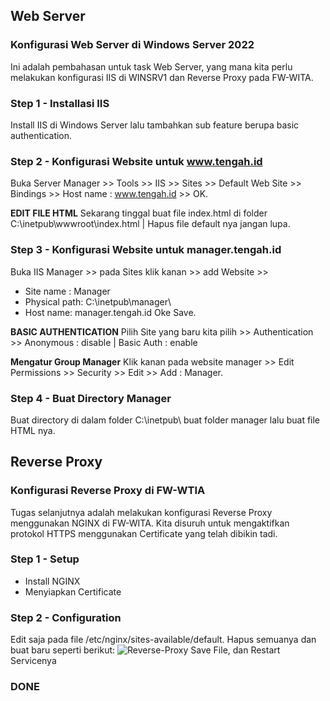## Web Server
### Konfigurasi Web Server di Windows Server 2022
Ini adalah pembahasan untuk task Web Server, yang mana kita perlu melakukan konfigurasi IIS di WINSRV1 dan Reverse Proxy pada FW-WITA.
### Step 1 - Installasi IIS
Install IIS di Windows Server lalu tambahkan sub feature berupa basic authentication.
### Step 2 - Konfigurasi Website untuk www.tengah.id

Buka Server Manager >> Tools >> IIS >> Sites >> Default Web Site >> Bindings >> Host name : www.tengah.id >> OK.

**EDIT FILE HTML**
Sekarang tinggal buat file index.html di folder C:\inetpub\wwwroot\index.html | Hapus file default nya jangan lupa.

### Step 3 - Konfigurasi Website untuk manager.tengah.id
Buka IIS Manager >> pada Sites klik kanan >> add Website >> 
- Site name : Manager
- Physical path: C:\inetpub\manager\
- Host name: manager.tengah.id
Oke Save.

**BASIC AUTHENTICATION**
Pilih Site yang baru kita pilih >> Authentication >> Anonymous : disable | Basic Auth : enable

**Mengatur Group Manager**
Klik kanan pada website manager >> Edit Permissions >> Security >> Edit >> Add : Manager.

### Step 4 - Buat Directory Manager
Buat directory di dalam folder C:\inetpub\ buat folder manager lalu buat file HTML nya.

## Reverse Proxy
### Konfigurasi Reverse Proxy di FW-WTIA
Tugas selanjutnya adalah melakukan konfigurasi Reverse Proxy menggunakan NGINX di FW-WITA. Kita disuruh untuk mengaktifkan protokol HTTPS menggunakan Certificate yang telah dibikin tadi.
### Step 1 - Setup
- Install NGINX
- Menyiapkan Certificate
### Step 2 - Configuration
Edit saja pada file /etc/nginx/sites-available/default. Hapus semuanya dan buat baru seperti berikut:
![Reverse-Proxy](https://github.com/user-attachments/assets/88d29dfc-493a-4d35-9ab9-391a8289ec75)
Save File, dan Restart Servicenya
### DONE
